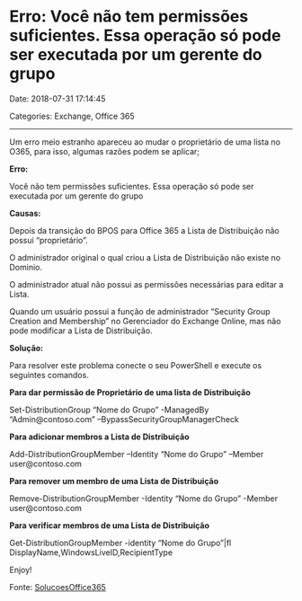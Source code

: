 # Erro: Você não tem permissões suficientes. Essa operação só pode ser executada por um gerente do grupo

Date: 2018-07-31 17:14:45

Categories: Exchange, Office 365

---

<p>Um erro meio estranho apareceu ao mudar o proprietário de uma lista no O365, para isso, algumas razões podem se aplicar;</p>
<p><strong>Erro: </strong></p>
<p>Você não tem permissões suficientes. Essa operação só pode ser executada por um gerente do grupo</p>
<p><strong>Causas: </strong></p>
<p>Depois da transição do BPOS para Office 365 a Lista de Distribuição não possui &#8220;proprietário&#8221;.</p>
<p>O administrador original o qual criou a Lista de Distribuição não existe no Dominio.</p>
<p>O administrador atual não possui as permissões necessárias para editar a Lista.</p>
<p>Quando um usuário possui a função de administrador &#8220;Security Group Creation and Membership&#8221; no Gerenciador do Exchange Online, mas não pode modificar a Lista de Distribuição.</p>
<p><strong>Solução:</strong></p>
<p>Para resolver este problema conecte o seu PowerShell e execute os seguintes comandos.</p>
<p><strong>Para dar permissão de Proprietário de uma lista de Distribuição</strong></p>
<p>Set-DistributionGroup &#8220;Nome do Grupo&#8221; -ManagedBy &#8220;Admin@contoso.com&#8221; –BypassSecurityGroupManagerCheck</p>
<p><strong>Para adicionar membros a Lista de Distribuição</strong></p>
<p>Add-DistributionGroupMember –Identity &#8220;Nome do Grupo&#8221; –Member user@contoso.com</p>
<p><strong>Para remover um membro de uma Lista de Distribuição</strong></p>
<p>Remove-DistributionGroupMember -Identity &#8220;Nome do Grupo&#8221; -Member user@contoso.com</p>
<p><strong>Para verificar membros de uma Lista de Distribuição</strong></p>
<p>Get-DistributionGroupMember -identity &#8220;Nome do Grupo&#8221;|fl DisplayName,WindowsLiveID,RecipientType</p>
<p>Enjoy!</p>
<p>Fonte: <a href="https://solucoesoffice365.wordpress.com/2012/03/26/erro-quando-tenta-adicionar-modificar-ou-remover-usurios-em-uma-lista-de-distribuio-no-office-365/">SolucoesOffice365</a></p>
